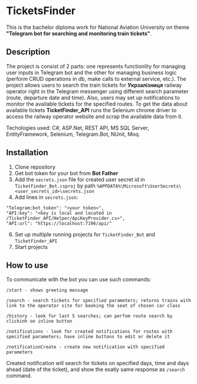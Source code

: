 # TicketsFinder
This is the bachelor diploma work for National Aviation University on theme **"Telegram bot for searching and monitoring train tickets"**.

## Description
The project is consist of 2 parts: one represents functionlity for managing user inputs in Telegram bot and the other for managing business logic (perform CRUD operations in db, make calls to external service, etc.). The project allows users to search the train tickets for **Укрзалізниця** railway operator right in the Telegram messenger using different search parameter (route, departure date and time). Also, users may set up notifications to monitor the available tickets for the specified routes. To get the data about available tickets **TicketFinder_API** runs the Selenium chrome driver to access the railway operator website and scrap the available data from it.

Techologies used: C#, ASP.Net, REST API, MS SQL Server, EntityFramework, Selenium, Telegram.Bot, NUnit, Moq.

## Installation
1. Clone repository
2. Get bot token for your bot from **Bot Father**
3. Add the `secrets.json` file for created user secret id in `TicketFinder_Bot.csproj` by path `%APPDATA%\Microsoft\UserSecrets\<user_secrets_id>\secrets.json`
4. Add lines in `secrets.json`:
```
"Telegram:bot_token": "<your token>",
"API:key": "<key is local and located in /TicketFinder_API/Helper/ApiKeyProvider.cs>",
"API:url": "https://localhost:7196/api/"
```
6. Set up multiple running projects for `TicketFinder_Bot` and `TicketFinder_API`
7. Start projects

## How to use
To communicate with the bot you can use such commands:
```
/start - shows greeting message

/search - search tickets for specified parameters; returns trains with link to the operator site for booking the seat of chosen car class

/history - look for last 5 searches; can perfom route search by clickinh on inline button

/notifications - look for created notifications for routes with specified parameters; have inline buttons to edit or delete it

/notificationCreate - create new notification with specified parameters
```
Created notification will search for tickets on specified days, time and days ahead (date of the ticket), and show the exatly same response as `/search` command.
